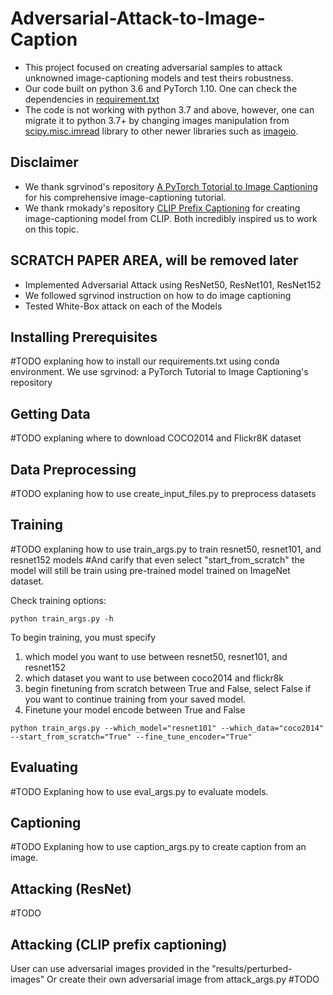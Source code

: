 # Adversarial-Attack-to-Image-Caption
- This project focused on creating adversarial samples to attack unknowned image-captioning models and test theirs robustness.
- Our code built on python 3.6 and PyTorch 1.10. One can check the dependencies in [requirement.txt](https://github.com/katsamapol/Adversarial-Attack-to-Image-Caption/blob/main/requirements.txt)
- The code is not working with python 3.7 and above, however, one can migrate it to python 3.7+ by changing images manipulation from [scipy.misc.imread](https://docs.scipy.org/doc/scipy-1.1.0/reference/generated/scipy.misc.imread.html) library to other newer libraries such as [imageio](https://imageio.readthedocs.io/en/v2.8.0/userapi.html). 

## Disclaimer
- We thank sgrvinod's repository [A PyTorch Totorial to Image Captioning](https://github.com/sgrvinod/a-PyTorch-Tutorial-to-Image-Captioning) for his comprehensive image-captioning tutorial.
- We thank rmokady's repository [CLIP Prefix Captioning](https://github.com/rmokady/CLIP_prefix_caption) for creating image-captioning model from CLIP.
Both incredibly inspired us to work on this topic.


## SCRATCH PAPER AREA, will be removed later
- Implemented Adversarial Attack using ResNet50, ResNet101, ResNet152
- We followed sgrvinod instruction on how to do image captioning
- Tested White-Box attack on each of the Models

## Installing Prerequisites
#TODO explaning how to install our requirements.txt using conda environment.
We use sgrvinod: a PyTorch Tutorial to Image Captioning's repository 

## Getting Data
#TODO explaning where to download COCO2014 and Flickr8K dataset 

## Data Preprocessing
#TODO explaning how to use create_input_files.py to preprocess datasets

## Training
#TODO explaning how to use train_args.py to train resnet50, resnet101, and resnet152 models
#And carify that even select "start_from_scratch" the model will still be train using pre-trained model trained on ImageNet dataset.

Check training options: 
```
python train_args.py -h
```
To begin training, you must specify 
1. which model you want to use between resnet50, resnet101, and resnet152
2. which dataset you want to use between coco2014 and flickr8k
3. begin finetuning from scratch between True and False, select False if you want to continue training from your saved model.
4. Finetune your model encode between True and False
```
python train_args.py --which_model="resnet101" --which_data="coco2014" --start_from_scratch="True" --fine_tune_encoder="True"

```
## Evaluating
#TODO Explaning how to use eval_args.py to evaluate models.

## Captioning
#TODO Explaning how to use caption_args.py to create caption from an image.

## Attacking (ResNet)
#TODO 

## Attacking (CLIP prefix captioning)
User can use adversarial images provided in the "results/perturbed-images"
Or create their own adversarial image from attack_args.py
#TODO

